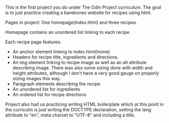 This is the first project you do under The Odin Project curriculum. The goal is to just practice creating a barebones website for recipes using html.

Pages in project: One homepage(index.html) and three recipes.

Homepage contains an unordered list linking to each recipe.

Each recipe page features:
- An anchor element linking to index.html(home)
- Headers for recipe title, ingredients and directions.
- An img element linking to recipe image as well as an alt attribute describing image. There was also some sizing done with width and height attributes, although I don't have a very good gauge on properly sizing images this way.
- Paragraph elements describing the recipe.
- An unordered list for ingredients
- An ordered list for recipe directions

Project also had us practicing writing HTML boilerplate which at this point in the curriculm is just writing the DOCTYPE declaration, setting the lang attribute to "en", meta charset to "UTF-8" and including a title.